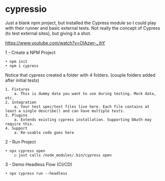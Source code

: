 # cypressio

Just a blank npm project, but installed the Cypress module so I could play with their runner and basic external tests. Not really the concept of Cypress (to test external sites), but giving it a shot. 

https://www.youtube.com/watch?v=OIAzwr-_jhY

1 - Create a NPM Project

	• npm init
	• npm i cypress

Notice that cypress created a folder with 4 folders. (couple folders added after initial tests)

	1. Fixtures
		a. This is dummy data you want to use during testing. Mock data, etc. 
	2. Integration
		a. Your test spec/test files live here. Each file contains at least a single describe() and can have multiple tests. 
	3. Plugins
		a. Extends existing cypress installation. Supporting OAuth may require this. 
	4. Support 
		a. Re-usable code goes here

2 - Run Project

	• npx cypress open
		○ just calls /node_modules/.bin/cypress open

3 - Demo Headless Flow (CI/CD)

	• npx cypress run --headless

